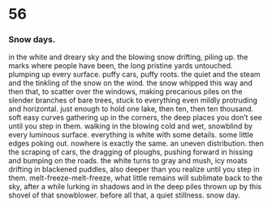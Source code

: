 # 56

### Snow days.

in the white and dreary sky and the blowing snow drifting, piling up. the marks where people have been, the long pristine yards untouched. plumping up every surface. puffy cars, puffy roots. the quiet and the steam and the tinkling of the snow on the wind. the snow whipped this way and then that, to scatter over the windows, making precarious piles on the slender branches of bare trees, stuck to everything even mildly protruding and horizontal. just enough to hold one lake, then ten, then ten thousand. soft easy curves gathering up in the corners, the deep places you don’t see until you step in them. walking in the blowing cold and wet, snowblind by every luminous surface. everything is white with some details. some little edges poking out. nowhere is exactly the same. an uneven distribution. then the scraping of cars, the dragging of ploughs, pushing forward in hissing and bumping on the roads. the white turns to gray and mush, icy moats drifting in blackened puddles, also deeper than you realize until you step in them. melt-freeze-melt-freeze, what little remains will sublimate back to the sky, after a while lurking in shadows and in the deep piles thrown up by this shovel of that snowblower. before all that, a quiet stillness. snow day.